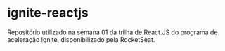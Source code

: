 # ignite-reactjs
Repositório utilizado na semana 01 da trilha de React.JS do programa de aceleração Ignite, disponibilizado pela RocketSeat. 
